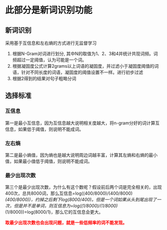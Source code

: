 # 此部分是新词识别功能

## 新词识别
采用基于互信息和左右熵的方式进行无监督学习

1. 根据N-Gram对词进行划分, 其中N的取值为1、2、3和4并统计共现词频。词频超过一定阈值，认为可能是一个词。
2. 根据凝固度公式计算2grams以上词语的凝固度，并过滤小于凝固度阈值的词语，针对不同长度的词语，凝固度的阈值设置不一样。进行初步过滤
3. 根据2得到的结果对句子粗略分词



## 选择标准

### 互信息

第一是最小互信息，因为互信息越大说明相关度越大，将n-gram分好的词计算互信息，如果低于阈值，则说明不能成词。

### 左右熵

第二是最小熵值，因为熵也是越大说明周边词越丰富，计算其左熵和右熵的最小值，如果最小值低于阈值，则说明不能成词。

### 最少出现次数

第三个是最少出现次数，为什么有这个数呢？假设前后两个词是完全相关的，出现400次，总共8000词，那么互信息=log((400/8000)/(400/8000)*(400/8000))，约掉之后剩下log(8000/400)。但是一个词如果从头到尾出现了一次，但是并不是单词，则互信息为=log((1/8000)/(1/8000)*(1/8000))=log(8000/1)，那么它的互信息会更大。



<font color=red>**取最少出现次数也会出现问题，就是一些低频率的词不能发现。**</font>

